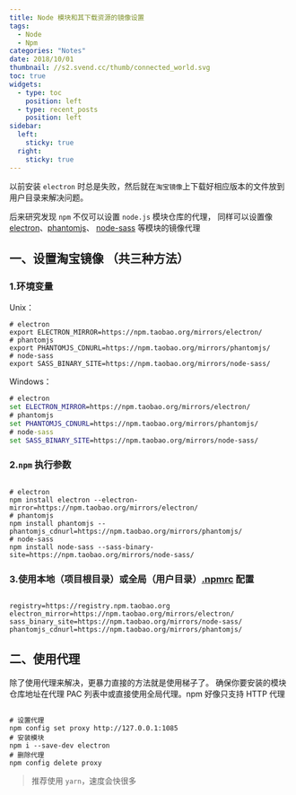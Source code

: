 ```yaml
---
title: Node 模块和其下载资源的镜像设置
tags:
  - Node
  - Npm
categories: "Notes"
date: 2018/10/01
thumbnail: //s2.svend.cc/thumb/connected_world.svg
toc: true
widgets:
  - type: toc
    position: left
  - type: recent_posts
    position: left
sidebar:
  left:
    sticky: true
  right:
    sticky: true
---
```


以前安装 `electron` 时总是失败，然后就在`淘宝镜像`上下载好相应版本的文件放到用户目录来解决问题。

后来研究发现 `npm` 不仅可以设置 `node.js` 模块仓库的代理， 同样可以设置像 [electron](https://github.com/electron/electron)、[phantomjs](https://github.com/Medium/phantomjs#deciding-where-to-get-phantomjs)、 [node-sass](https://github.com/sass/node-sass#binary-configuration-parameters) 等模块的镜像代理

<!-- more -->

## 一、设置淘宝镜像 （共三种方法）

### 1.环境变量

Unix：

```shell
# electron
export ELECTRON_MIRROR=https://npm.taobao.org/mirrors/electron/
# phantomjs
export PHANTOMJS_CDNURL=https://npm.taobao.org/mirrors/phantomjs/
# node-sass
export SASS_BINARY_SITE=https://npm.taobao.org/mirrors/node-sass/
```

Windows：

```cmd
# electron
set ELECTRON_MIRROR=https://npm.taobao.org/mirrors/electron/
# phantomjs
set PHANTOMJS_CDNURL=https://npm.taobao.org/mirrors/phantomjs/
# node-sass
set SASS_BINARY_SITE=https://npm.taobao.org/mirrors/node-sass/
```

### 2.`npm` 执行参数

```shell

# electron
npm install electron --electron-mirror=https://npm.taobao.org/mirrors/electron/
# phantomjs
npm install phantomjs --phantomjs_cdnurl=https://npm.taobao.org/mirrors/phantomjs/
# node-sass
npm install node-sass --sass-binary-site=https://npm.taobao.org/mirrors/node-sass/
```

### 3.使用本地（项目根目录）或全局（用户目录）[.npmrc](https://docs.npmjs.com/misc/config) 配置

```

registry=https://registry.npm.taobao.org
electron_mirror=https://npm.taobao.org/mirrors/electron/
sass_binary_site=https://npm.taobao.org/mirrors/node-sass/
phantomjs_cdnurl=https://npm.taobao.org/mirrors/phantomjs/
```

## 二、使用代理

除了使用代理来解决，更暴力直接的方法就是使用梯子了。
确保你要安装的模块仓库地址在代理 PAC 列表中或直接使用全局代理。npm 好像只支持 HTTP 代理

```shell

# 设置代理
npm config set proxy http://127.0.0.1:1085
# 安装模块
npm i --save-dev electron
# 删除代理
npm config delete proxy
```

> 推荐使用 `yarn`，速度会快很多

